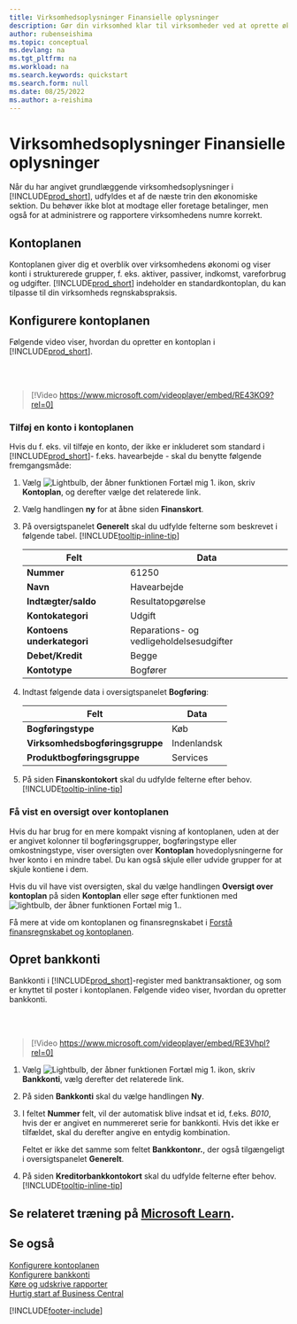 ```yaml
---
title: Virksomhedsoplysninger Finansielle oplysninger
description: Gør din virksomhed klar til virksomheder ved at oprette økonomiske oplysninger i Business central.
author: rubenseishima
ms.topic: conceptual
ms.devlang: na
ms.tgt_pltfrm: na
ms.workload: na
ms.search.keywords: quickstart
ms.search.form: null
ms.date: 08/25/2022
ms.author: a-reishima
---
```


# <a name="financial-information-quick-start" />Virksomhedsoplysninger Finansielle oplysninger

Når du har angivet grundlæggende virksomhedsoplysninger i [!INCLUDE[prod_short](includes/prod_short.md)], udfyldes et af de næste trin den økonomiske sektion. Du behøver ikke blot at modtage eller foretage betalinger, men også for at administrere og rapportere virksomhedens numre korrekt.

## <a name="the-chart-of-accounts" />Kontoplanen

Kontoplanen giver dig et overblik over virksomhedens økonomi og viser konti i strukturerede grupper, f. eks. aktiver, passiver, indkomst, vareforbrug og udgifter. [!INCLUDE[prod_short](includes/prod_short.md)] indeholder en standardkontoplan, du kan tilpasse til din virksomheds regnskabspraksis.

## <a name="set-up-the-chart-of-accounts" />Konfigurere kontoplanen

Følgende video viser, hvordan du opretter en kontoplan i [!INCLUDE[prod_short](includes/prod_short.md)].

<br /><br />

> [!Video https://www.microsoft.com/videoplayer/embed/RE43KO9?rel=0]

### <a name="add-an-account-to-the-chart-of-accounts" />Tilføj en konto i kontoplanen

Hvis du f. eks. vil tilføje en konto, der ikke er inkluderet som standard i [!INCLUDE[prod_short](includes/prod_short.md)]- f.eks. havearbejde - skal du benytte følgende fremgangsmåde:

1. Vælg ![Lightbulb, der åbner funktionen Fortæl mig 1.](media/ui-search/search_small.png "Fortæl mig, hvad du vil foretage dig") ikon, skriv **Kontoplan**, og derefter vælge det relaterede link.
2. Vælg handlingen **ny** for at åbne siden **Finanskort**.
3. På oversigtspanelet **Generelt** skal du udfylde felterne som beskrevet i følgende tabel. [!INCLUDE[tooltip-inline-tip](includes/tooltip-inline-tip_md.md)]

   | Felt | Data |
   | --- | --- |
   | **Nummer** | 61250 |
   | **Navn** | Havearbejde |
   | **Indtægter/saldo** | Resultatopgørelse |
   | **Kontokategori** | Udgift |
   | **Kontoens underkategori** | Reparations- og vedligeholdelsesudgifter |
   | **Debet/Kredit** | Begge |
   | **Kontotype** | Bogfører |

4. Indtast følgende data i oversigtspanelet **Bogføring**:

   | Felt | Data |
   | --- | --- |
   | **Bogføringstype** | Køb |
   | **Virksomhedsbogføringsgruppe** | Indenlandsk |
   | **Produktbogføringsgruppe** | Services |

5. På siden **Finanskontokort** skal du udfylde felterne efter behov. [!INCLUDE[tooltip-inline-tip](includes/tooltip-inline-tip_md.md)]

### <a name="get-an-overview-of-the-chart-of-accounts" />Få vist en oversigt over kontoplanen

Hvis du har brug for en mere kompakt visning af kontoplanen, uden at der er angivet kolonner til bogføringsgrupper, bogføringstype eller omkostningstype, viser oversigten over **Kontoplan** hovedoplysningerne for hver konto i en mindre tabel. Du kan også skjule eller udvide grupper for at skjule kontiene i dem.

Hvis du vil have vist oversigten, skal du vælge handlingen **Oversigt over kontoplan** på siden **Kontoplan** eller søge efter funktionen med ![lightbulb, der åbner funktionen Fortæl mig 1.](media/ui-search/search_small.png "Fortæl mig, hvad du vil foretage dig").

Få mere at vide om kontoplanen og finansregnskabet i [Forstå finansregnskabet og kontoplanen](finance-general-ledger.md).

## <a name="set-up-bank-accounts" />Opret bankkonti

Bankkonti i [!INCLUDE[prod_short](includes/prod_short.md)]-register med banktransaktioner, og som er knyttet til poster i kontoplanen. Følgende video viser, hvordan du opretter bankkonti.

<br /><br />

> [!Video https://www.microsoft.com/videoplayer/embed/RE3Vhpl?rel=0]

1. Vælg ![Lightbulb, der åbner funktionen Fortæl mig 1.](media/ui-search/search_small.png "Fortæl mig, hvad du vil foretage dig") ikon, skriv **Bankkonti**, vælg derefter det relaterede link.
2. På siden **Bankkonti** skal du vælge handlingen **Ny**.
3. I feltet **Nummer** felt, vil der automatisk blive indsat et id, f.eks. *B010*, hvis der er angivet en nummereret serie for bankkonti. Hvis det ikke er tilfældet, skal du derefter angive en entydig kombination.

   Feltet er ikke det samme som feltet **Bankkontonr.**, der også tilgængeligt i oversigtspanelet **Generelt**.
4. På siden **Kreditorbankkontokort** skal du udfylde felterne efter behov. [!INCLUDE[tooltip-inline-tip](includes/tooltip-inline-tip_md.md)]

## <a name="see-related-training-at-microsoft-learnlearnpathsset-up-financial-management-dynamics-365-business-central" />Se relateret træning på [Microsoft Learn](/learn/paths/set-up-financial-management-dynamics-365-business-central/).

## <a name="see-also" />Se også

[Konfigurere kontoplanen](finance-setup-chart-accounts.md)  
[Konfigurere bankkonti](bank-how-setup-bank-accounts.md)  
[Køre og udskrive rapporter](ui-work-report.md)  
[Hurtig start af Business Central](quick-start-business-central.md)  

[!INCLUDE[footer-include](includes/footer-banner.md)]

